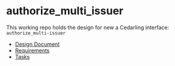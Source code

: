 # authorize_multi_issuer
This working repo holds the design for new a Cedarling interface: `authorize_multi-issuer`

* [Design Document](./design.md) 
* [Requirements](./requirements.md)
* [Tasks](./tasks.md)


